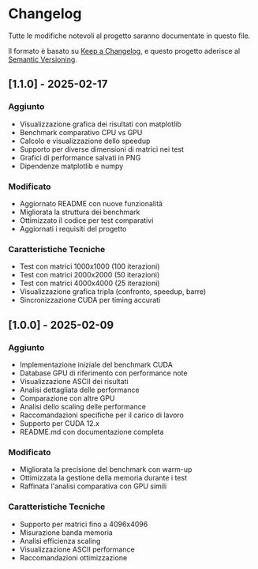 # Changelog

Tutte le modifiche notevoli al progetto saranno documentate in questo file.

Il formato è basato su [Keep a Changelog](https://keepachangelog.com/en/1.0.0/),
e questo progetto aderisce al [Semantic Versioning](https://semver.org/spec/v2.0.0.html).

## [1.1.0] - 2025-02-17

### Aggiunto
- Visualizzazione grafica dei risultati con matplotlib
- Benchmark comparativo CPU vs GPU
- Calcolo e visualizzazione dello speedup
- Supporto per diverse dimensioni di matrici nei test
- Grafici di performance salvati in PNG
- Dipendenze matplotlib e numpy

### Modificato
- Aggiornato README con nuove funzionalità
- Migliorata la struttura dei benchmark
- Ottimizzato il codice per test comparativi
- Aggiornati i requisiti del progetto

### Caratteristiche Tecniche
- Test con matrici 1000x1000 (100 iterazioni)
- Test con matrici 2000x2000 (50 iterazioni)
- Test con matrici 4000x4000 (25 iterazioni)
- Visualizzazione grafica tripla (confronto, speedup, barre)
- Sincronizzazione CUDA per timing accurati

## [1.0.0] - 2025-02-09

### Aggiunto
- Implementazione iniziale del benchmark CUDA
- Database GPU di riferimento con performance note
- Visualizzazione ASCII dei risultati
- Analisi dettagliata delle performance
- Comparazione con altre GPU
- Analisi dello scaling delle performance
- Raccomandazioni specifiche per il carico di lavoro
- Supporto per CUDA 12.x
- README.md con documentazione completa

### Modificato
- Migliorata la precisione del benchmark con warm-up
- Ottimizzata la gestione della memoria durante i test
- Raffinata l'analisi comparativa con GPU simili

### Caratteristiche Tecniche
- Supporto per matrici fino a 4096x4096
- Misurazione banda memoria
- Analisi efficienza scaling
- Visualizzazione ASCII performance
- Raccomandazioni ottimizzazione
